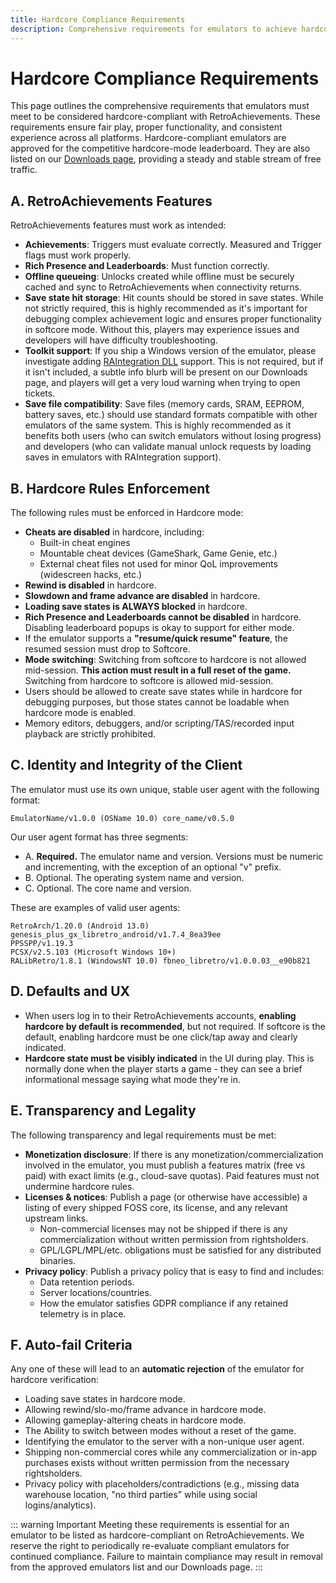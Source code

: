 ```yaml
---
title: Hardcore Compliance Requirements
description: Comprehensive requirements for emulators to achieve hardcore compliance with RetroAchievements, including feature support, rules enforcement, and technical specifications.
---
```


# Hardcore Compliance Requirements

This page outlines the comprehensive requirements that emulators must meet to be considered hardcore-compliant with RetroAchievements. These requirements ensure fair play, proper functionality, and consistent experience across all platforms. Hardcore-compliant emulators are approved for the competitive hardcore-mode leaderboard. They are also listed on our [Downloads page](https://retroachievements.org/downloads), providing a steady and stable stream of free traffic.

## A. RetroAchievements Features

RetroAchievements features must work as intended:

- **Achievements**: Triggers must evaluate correctly. Measured and Trigger flags must work properly.
- **Rich Presence and Leaderboards**: Must function correctly.
- **Offline queueing**: Unlocks created while offline must be securely cached and sync to RetroAchievements when connectivity returns.
- **Save state hit storage**: Hit counts should be stored in save states. While not strictly required, this is highly recommended as it's important for debugging complex achievement logic and ensures proper functionality in softcore mode. Without this, players may experience issues and developers will have difficulty troubleshooting.
- **Toolkit support**: If you ship a Windows version of the emulator, please investigate adding [RAIntegration DLL](https://github.com/RetroAchievements/RAIntegration) support. This is not required, but if it isn't included, a subtle info blurb will be present on our Downloads page, and players will get a very loud warning when trying to open tickets.
- **Save file compatibility**: Save files (memory cards, SRAM, EEPROM, battery saves, etc.) should use standard formats compatible with other emulators of the same system. This is highly recommended as it benefits both users (who can switch emulators without losing progress) and developers (who can validate manual unlock requests by loading saves in emulators with RAIntegration support).

## B. Hardcore Rules Enforcement

The following rules must be enforced in Hardcore mode:

- **Cheats are disabled** in hardcore, including:
  - Built-in cheat engines
  - Mountable cheat devices (GameShark, Game Genie, etc.)
  - External cheat files not used for minor QoL improvements (widescreen hacks, etc.)
- **Rewind is disabled** in hardcore.
- **Slowdown and frame advance are disabled** in hardcore.
- **Loading save states is ALWAYS blocked** in hardcore.
- **Rich Presence and Leaderboards cannot be disabled** in hardcore. Disabling leaderboard popups is okay to support for either mode.
- If the emulator supports a **"resume/quick resume" feature**, the resumed session must drop to Softcore.
- **Mode switching**: Switching from softcore to hardcore is not allowed mid-session. **This action must result in a full reset of the game.** Switching from hardcore to softcore is allowed mid-session.
- Users should be allowed to create save states while in hardcore for debugging purposes, but those states cannot be loadable when hardcore mode is enabled.
- Memory editors, debuggers, and/or scripting/TAS/recorded input playback are strictly prohibited.

## C. Identity and Integrity of the Client

The emulator must use its own unique, stable user agent with the following format:

```
EmulatorName/v1.0.0 (OSName 10.0) core_name/v0.5.0
```

Our user agent format has three segments:

- A. **Required.** The emulator name and version. Versions must be numeric and incrementing, with the exception of an optional "v" prefix.
- B. Optional. The operating system name and version.
- C. Optional. The core name and version.

These are examples of valid user agents:

```
RetroArch/1.20.0 (Android 13.0) genesis_plus_gx_libretro_android/v1.7.4_8ea39ee
PPSSPP/v1.19.3
PCSX/v2.5.103 (Microsoft Windows 10+)
RALibRetro/1.8.1 (WindowsNT 10.0) fbneo_libretro/v1.0.0.03__e90b821
```

## D. Defaults and UX

- When users log in to their RetroAchievements accounts, **enabling hardcore by default is recommended**, but not required. If softcore is the default, enabling hardcore must be one click/tap away and clearly indicated.
- **Hardcore state must be visibly indicated** in the UI during play. This is normally done when the player starts a game - they can see a brief informational message saying what mode they're in.

## E. Transparency and Legality

The following transparency and legal requirements must be met:

- **Monetization disclosure**: If there is any monetization/commercialization involved in the emulator, you must publish a features matrix (free vs paid) with exact limits (e.g., cloud-save quotas). Paid features must not undermine hardcore rules.
- **Licenses & notices**: Publish a page (or otherwise have accessible) a listing of every shipped FOSS core, its license, and any relevant upstream links.
  - Non-commercial licenses may not be shipped if there is any commercialization without written permission from rightsholders.
  - GPL/LGPL/MPL/etc. obligations must be satisfied for any distributed binaries.
- **Privacy policy**: Publish a privacy policy that is easy to find and includes:
  - Data retention periods.
  - Server locations/countries.
  - How the emulator satisfies GDPR compliance if any retained telemetry is in place.

## F. Auto-fail Criteria

Any one of these will lead to an **automatic rejection** of the emulator for hardcore verification:

- Loading save states in hardcore mode.
- Allowing rewind/slo-mo/frame advance in hardcore mode.
- Allowing gameplay-altering cheats in hardcore mode.
- The Ability to switch between modes without a reset of the game.
- Identifying the emulator to the server with a non-unique user agent.
- Shipping non-commercial cores while any commercialization or in-app purchases exists without written permission from the necessary rightsholders.
- Privacy policy with placeholders/contradictions (e.g., missing data warehouse location, "no third parties" while using social logins/analytics).

::: warning Important
Meeting these requirements is essential for an emulator to be listed as hardcore-compliant on RetroAchievements. We reserve the right to periodically re-evaluate compliant emulators for continued compliance. Failure to maintain compliance may result in removal from the approved emulators list and our Downloads page.
:::
